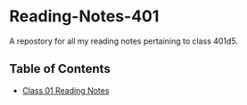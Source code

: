 # Reading-Notes-401
A repostory for all my reading notes pertaining to class 401d5.

## **Table of Contents**
- [Class 01 Reading Notes](Class-01.md)